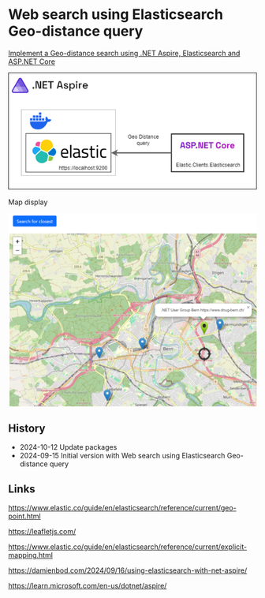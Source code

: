 # Web search using Elasticsearch Geo-distance query

[Implement a Geo-distance search using .NET Aspire, Elasticsearch and ASP.NET Core](https://damienbod.com/2024/09/23/implement-a-geo-distance-search-using-net-aspire-elasticsearch-and-asp-net-core/)

![Overview](https://github.com/damienbod/WebGeoElasticsearch/blob/main/images/aspire-elastic.png)


Map display

![Overview](https://github.com/damienbod/WebGeoElasticsearch/blob/main/images/elastic_geo_search_01.png)


## History

- 2024-10-12 Update packages
- 2024-09-15 Initial version with Web search using Elasticsearch Geo-distance query

## Links

https://www.elastic.co/guide/en/elasticsearch/reference/current/geo-point.html

https://leafletjs.com/

https://www.elastic.co/guide/en/elasticsearch/reference/current/explicit-mapping.html

https://damienbod.com/2024/09/16/using-elasticsearch-with-net-aspire/

https://learn.microsoft.com/en-us/dotnet/aspire/